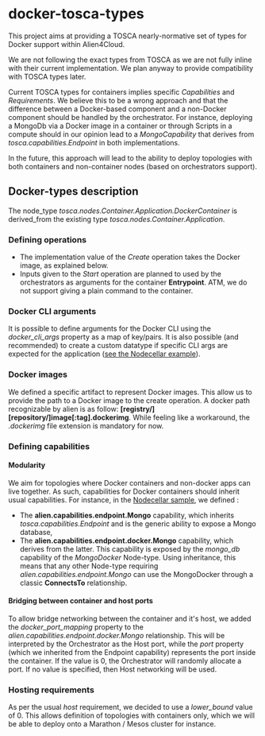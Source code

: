 # docker-tosca-types

This project aims at providing a TOSCA nearly-normative set of types for Docker support within Alien4Cloud.

We are not following the exact types from TOSCA as we are not fully inline with their current implementation. We plan anyway to provide compatibility with TOSCA types later.

Current TOSCA types for containers implies specific *Capabilities* and *Requirements*. We believe this to be a wrong approach and that the difference between a Docker-based component and a non-Docker component should be handled by the orchestrator. For instance, deploying a MongoDb via a Docker image in a container or through Scripts in a compute should in our opinion lead to a *MongoCapability* that derives from *tosca.capabilities.Endpoint* in both implementations.

In the future, this approach will lead to the ability to deploy topologies with both containers and non-container nodes (based on orchestrators support).

## Docker-types description
The node_type *tosca.nodes.Container.Application.DockerContainer* is derived_from the existing type *tosca.nodes.Container.Application*.

### Defining operations
- The implementation value of the *Create* operation takes the Docker image, as explained below.
- Inputs given to the *Start* operation are planned to used by the orchestrators as arguments for the container **Entrypoint**.
ATM, we do not support giving a plain command to the container.

### Docker CLI arguments
It is possible to define arguments for the Docker CLI using the *docker_cli_args* property as a map of key/pairs. It is also possible
(and recommended) to create a custom datatype if specific CLI args are expected for the application ([see the Nodecellar example](/examples/nodecellar_types_sample.yml)).

### Docker images
We defined a specific artifact to represent Docker images. This allow us to provide the path to a Docker image to
the create operation. A docker path recognizable by alien is as follow: **[registry/][repository/]image[:tag].dockerimg**.
While feeling like a workaround, the *.dockerimg* file extension is mandatory for now.

### Defining capabilities
#### Modularity
We aim for topologies where Docker containers and non-docker apps can live together. As such, capabilities for Docker containers should inherit usual capabilities. For instance, in the [Nodecellar sample](/examples/nodecellar_types_sample.yml), we defined :
- The **alien.capabilities.endpoint.Mongo** capability, which inherits *tosca.capabilities.Endpoint* and is the generic ability to expose a Mongo database,
- The **alien.capabilities.endpoint.docker.Mongo** capability, which derives from the latter. This capability is exposed by the *mongo_db* capability of the *MongoDocker* Node-type.
Using inheritance, this means that any other Node-type requiring *alien.capabilities.endpoint.Mongo* can use the MongoDocker through a classic **ConnectsTo** relationship.

#### Bridging between container and host ports
To allow bridge networking between the container and it's host, we added the *docker_port_mapping* property to the *alien.capabilities.endpoint.docker.Mongo* relationship. This will be interpreted by the Orchestrator as the Host port, while the *port* property (which we inherited from the Endpoint capability) represents the port inside the container. If the value is 0, the Orchestrator will randomly allocate a port. If no value is specified, then Host networking will be used.

### Hosting requirements
As per the usual *host* requirement, we decided to use a *lower_bound* value of 0. This allows definition of topologies with containers only, which we will be able to deploy onto a Marathon / Mesos cluster for instance.
